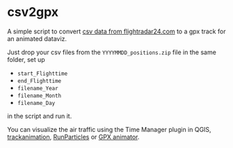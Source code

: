 # csv2gpx

A simple script to convert [csv data from flightradar24.com](https://www.flightradar24.com/blog/using-the-new-flightradar24-kml-and-csv-export-tools/) to a gpx track for an animated dataviz.

Just drop your csv files from the `YYYYMMDD_positions.zip` file in the same folder, set up
- `start_Flighttime`
- `end_Flighttime`
- `filename_Year`
- `filename_Month`
- `filename_Day`

in the script and run it.

You can visualize the air traffic using the Time Manager plugin in QGIS, [trackanimation](https://github.com/JoanMartin/trackanimation), [RunParticles](https://github.com/dal/RunParticles) or [GPX animator](https://github.com/zdila/gpx-animator).

